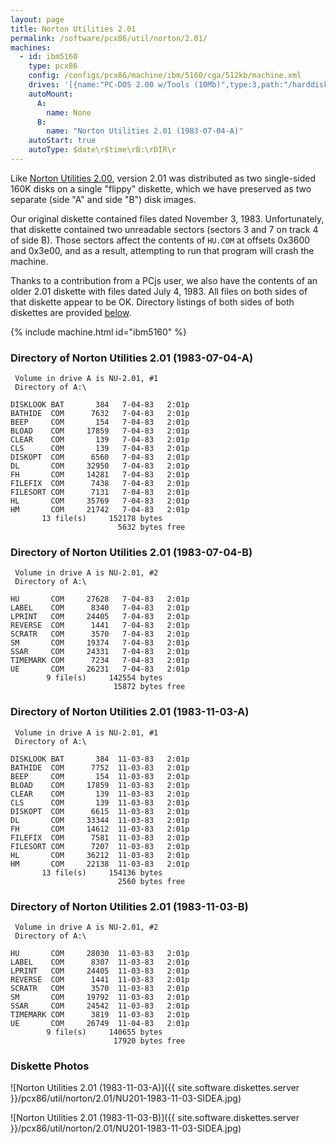 ```yaml
---
layout: page
title: Norton Utilities 2.01
permalink: /software/pcx86/util/norton/2.01/
machines:
  - id: ibm5160
    type: pcx86
    config: /configs/pcx86/machine/ibm/5160/cga/512kb/machine.xml
    drives: '[{name:"PC-DOS 2.00 w/Tools (10Mb)",type:3,path:"/harddisks/pcx86/10mb/PCDOS200-C400.json"},{name:"MS-DOS 1.x/2.x Source (10Mb)",type:3,path:"/harddisks/pcx86/10mb/MSDOS-SRC.json"}]'
    autoMount:
      A:
        name: None
      B:
        name: "Norton Utilities 2.01 (1983-07-04-A)"
    autoStart: true
    autoType: $date\r$time\rB:\rDIR\r
---
```


Like [Norton Utilities 2.00](../2.00/), version 2.01 was distributed as two single-sided 160K disks on a single "flippy"
diskette, which we have preserved as two separate (side "A" and side "B") disk images.

Our original diskette contained files dated November 3, 1983.  Unfortunately, that diskette contained two unreadable
sectors (sectors 3 and 7 on track 4 of side B).  Those sectors affect the contents of `HU.COM` at offsets 0x3600 and 0x3e00,
and as a result, attempting to run that program will crash the machine.

Thanks to a contribution from a PCjs user, we also have the contents of an older 2.01 diskette with files dated July 4, 1983.
All files on both sides of that diskette appear to be OK.  Directory listings of both sides of both diskettes are provided
[below](#directory-of-norton-utilities-201-1983-07-04-a).

{% include machine.html id="ibm5160" %}

### Directory of Norton Utilities 2.01 (1983-07-04-A)

     Volume in drive A is NU-2.01, #1
     Directory of A:\

    DISKLOOK BAT       384   7-04-83   2:01p
    BATHIDE  COM      7632   7-04-83   2:01p
    BEEP     COM       154   7-04-83   2:01p
    BLOAD    COM     17859   7-04-83   2:01p
    CLEAR    COM       139   7-04-83   2:01p
    CLS      COM       139   7-04-83   2:01p
    DISKOPT  COM      6560   7-04-83   2:01p
    DL       COM     32950   7-04-83   2:01p
    FH       COM     14281   7-04-83   2:01p
    FILEFIX  COM      7438   7-04-83   2:01p
    FILESORT COM      7131   7-04-83   2:01p
    HL       COM     35769   7-04-83   2:01p
    HM       COM     21742   7-04-83   2:01p
           13 file(s)     152178 bytes
                            5632 bytes free

### Directory of Norton Utilities 2.01 (1983-07-04-B)

     Volume in drive A is NU-2.01, #2
     Directory of A:\

    HU       COM     27628   7-04-83   2:01p
    LABEL    COM      8340   7-04-83   2:01p
    LPRINT   COM     24405   7-04-83   2:01p
    REVERSE  COM      1441   7-04-83   2:01p
    SCRATR   COM      3570   7-04-83   2:01p
    SM       COM     19374   7-04-83   2:01p
    SSAR     COM     24331   7-04-83   2:01p
    TIMEMARK COM      7234   7-04-83   2:01p
    UE       COM     26231   7-04-83   2:01p
            9 file(s)     142554 bytes
                           15872 bytes free

### Directory of Norton Utilities 2.01 (1983-11-03-A)

     Volume in drive A is NU-2.01, #1
     Directory of A:\

    DISKLOOK BAT       384  11-03-83   2:01p
    BATHIDE  COM      7752  11-03-83   2:01p
    BEEP     COM       154  11-03-83   2:01p
    BLOAD    COM     17859  11-03-83   2:01p
    CLEAR    COM       139  11-03-83   2:01p
    CLS      COM       139  11-03-83   2:01p
    DISKOPT  COM      6615  11-03-83   2:01p
    DL       COM     33344  11-03-83   2:01p
    FH       COM     14612  11-03-83   2:01p
    FILEFIX  COM      7581  11-03-83   2:01p
    FILESORT COM      7207  11-03-83   2:01p
    HL       COM     36212  11-03-83   2:01p
    HM       COM     22138  11-03-83   2:01p
           13 file(s)     154136 bytes
                            2560 bytes free

### Directory of Norton Utilities 2.01 (1983-11-03-B)

     Volume in drive A is NU-2.01, #2
     Directory of A:\

    HU       COM     28030  11-03-83   2:01p
    LABEL    COM      8307  11-03-83   2:01p
    LPRINT   COM     24405  11-03-83   2:01p
    REVERSE  COM      1441  11-03-83   2:01p
    SCRATR   COM      3570  11-03-83   2:01p
    SM       COM     19792  11-03-83   2:01p
    SSAR     COM     24542  11-03-83   2:01p
    TIMEMARK COM      3819  11-03-83   2:01p
    UE       COM     26749  11-04-83   2:01p
            9 file(s)     140655 bytes
                           17920 bytes free

### Diskette Photos

![Norton Utilities 2.01 (1983-11-03-A)]({{ site.software.diskettes.server }}/pcx86/util/norton/2.01/NU201-1983-11-03-SIDEA.jpg)

![Norton Utilities 2.01 (1983-11-03-B)]({{ site.software.diskettes.server }}/pcx86/util/norton/2.01/NU201-1983-11-03-SIDEA.jpg)
